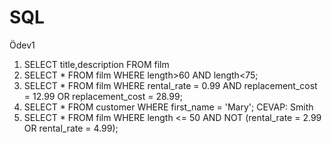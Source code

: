 # SQL
Ödev1
1. SELECT title,description FROM film
2. SELECT * FROM film
WHERE length>60 AND length<75;
3. SELECT * FROM film
WHERE rental_rate = 0.99 AND replacement_cost = 12.99 OR replacement_cost = 28.99;
4. SELECT * FROM customer
WHERE first_name = 'Mary';
CEVAP: Smith
5. SELECT * FROM film
WHERE length <= 50 AND NOT (rental_rate = 2.99 OR rental_rate = 4.99);
